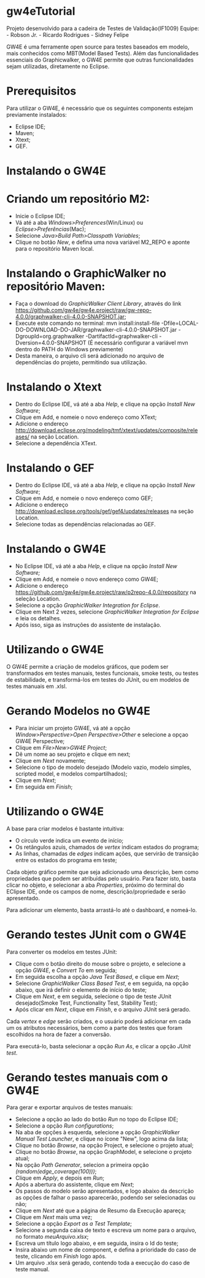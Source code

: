 # gw4eTutorial
Projeto desenvolvido para a cadeira de Testes de Validação(IF1009)
Equipe: - Robson Jr.
        - Ricardo Rodrigues
        - Sidney Felipe

GW4E é uma ferramente open source para testes baseados em modelo, mais conhecidos como MBT(Model Based Tests). Além das funcionalidades essenciais do Graphicwalker, o GW4E permite que outras funcionalidades sejam utilizadas, diretamente no Eclipse.  

# Prerequisitos

Para utilizar o GW4E, é necessário que os seguintes components estejam previamente instalados:

- Eclipse IDE;
- Maven;
- Xtext;
- GEF.

# Instalando o GW4E
  # Criando um repositório M2:
  - Inicie o Eclipse IDE;
  - Vá até a aba *Windows>Preferences*(Win/Linux) ou *Eclipse>Preferências*(Mac);
  - Selecione *Java>Build Path>Classpath Variables*;
  - Clique no botão *New*, e defina uma nova variável M2_REPO e aponte para o repositório Maven local. 
  # Instalando o GraphicWalker no repositório Maven:
  - Faça o download do *GraphicWalker Client Library*, através do link https://github.com/gw4e/gw4e.project/raw/gw-repo-4.0.0/graphwalker-cli-4.0.0-SNAPSHOT.jar;
  - Execute este comando no terminal: mvn install:install-file -Dfile=LOCAL-DO-DOWNLOAD-DO-JAR/graphwalker-cli-4.0.0-SNAPSHOT.jar -DgroupId=org.graphwalker -DartifactId=graphwalker-cli -Dversion=4.0.0-SNAPSHOT (É necessário configurar a variável mvn dentro do PATH do Windows previamente)
  - Desta maneira, o arquivo cli será adicionado no arquivo de dependências do projeto, permitindo sua utilização. 

# Instalando o Xtext
  - Dentro do Eclipse IDE, vá até a aba *Help*, e clique na opção *Install New Software*;
  - Clique em Add, e nomeie o novo endereço como XText;
  - Adicione o endereço   http://download.eclipse.org/modeling/tmf/xtext/updates/composite/releases/ na seção Location. 
  - Selecione a dependência XText. 
 
 # Instalando o GEF
  - Dentro do Eclipse IDE, vá até a aba *Help*, e clique na opção *Install New Software*;
  - Clique em Add, e nomeie o novo endereço como GEF;
  - Adicione o endereço  http://download.eclipse.org/tools/gef/gef4/updates/releases na seção Location.
  - Selecione todas as dependências relacionadas ao GEF.
  
 # Instalando o GW4E
  - No Eclipse IDE, vá até a aba *Help*, e clique na opção *Install New Software;*
  - Clique em Add, e nomeie o novo endereço como GW4E;
  - Adicione o endereço  https://github.com/gw4e/gw4e.project/raw/p2repo-4.0.0/repository na seleção Location.
  - Selecione a opção *GraphicWalker Integration for Eclipse*.
  - Clique em Next 2 vezes, selecione *GraphicWalker Integration for Eclipse* e leia os detalhes. 
  - Após isso, siga as instruções do assistente de instalação. 
  
 # Utilizando o GW4E
 
 O GW4E permite a criação de modelos gráficos, que podem ser transformados em testes manuais, testes funcionais, smoke tests, ou testes de estabilidade, e transformá-los em testes do JUnit, ou em modelos de testes manuais em .xlsl. 
  
 # Gerando Modelos no GW4E
 - Para iniciar um projeto GW4E, vá até a opção *Window>Perspective>Open Perspective>Other* e selecione a opçao GW4E Perspective;
 - Clique em *File>New>GW4E Project*;
 - Dê um nome ao seu projeto e clique em next;
 - Clique em *Next* novamente;
 - Selecione o tipo de modelo desejado (Modelo vazio, modelo simples, scripted model, e modelos compartilhados);
 - Clique em *Next*;
 - Em seguida em *Finish*;
 
 # Utilizando o GW4E

 A base para criar modelos é bastante intuitiva: 
 - O círculo verde indica um evento de início;
 - Os retângulos azuis, chamados de *vertex* indicam estados do programa;
 - As linhas, chamadas de *edges* indicam ações, que servirão de transição entre os estados do programa em teste;
 
 Cada objeto gráfico permite que seja adicionado uma descrição, bem como propriedades que podem ser atribuídas pelo usuário. Para fazer isto, basta clicar no objeto, e selecionar a aba *Properties*, próximo do terminal do EClipse IDE, onde os campos de nome, descrição/propriedade e serão apresentado. 
 
 Para adicionar um elemento, basta arrastá-lo até o dashboard, e nomeá-lo.
 
 # Gerando testes JUnit com o GW4E
 
 Para converter os modelos em testes JUnit:
 - Clique com o botão direito do mouse sobre o projeto, e selecione a opção *GW4E*, e *Convert To* em seguida;
 - Em seguida escolha a opção *Java Test Based*, e clique em *Next*;
 - Selecione *GraphicWalker Class Based Test*, e em seguida, na opção abaixo, que irá definir o elemento de início do teste;
 - Clique em *Next*, e em seguida, selecione o tipo de teste JUnit desejado(Smoke Test, Functionality Test, Stability Test);
 - Após clicar em *Next*, clique em *Finish*, e o arquivo JUnit será gerado. 
 
 Cada *vertex* e *edge* serão criados, e o usuário poderá adicionar em cada um os atributos necessários, bem como a parte dos testes que foram escolhidos na hora de fazer a conversão. 
 
 Para executá-lo, basta selecionar a opção *Run As*, e clicar a opção *JUnit test*.
 
 # Gerando testes manuais com o GW4E
 
 Para gerar e exportar arquivos de testes manuais:
 - Selecione a opção ao lado do botão *Run* no topo do Eclipse IDE;
 - Selecione a opção *Run configurations*;
 - Na aba de opções à esquerda, selecione a opção *GraphicWalker Manual Test Launcher*, e clique no ícone "New", logo acima da lista;
 - Clique no botão *Browse*, na opção Project, e selecione o projeto atual;
 - Clique no botão *Browse*, na opção GraphModel, e selecione o projeto atual;
 - Na opção *Path Generator*, selecion a primeira opção *(random(edge_coverage(100)))*;
 - Clique em *Apply*, e depois em *Run*;
 - Após a abertura do assistente, clique em *Next*;
 - Os passos do modelo serão apresentados, e logo abaixo da descrição as opções de falhar o passo aparecerão, podendo ser selecionadas ou não;
 - Clique em *Next* até que a página de Resumo da Execução apareça; 
 - Clique em *Next* mais uma vez;
 - Selecione a opção *Export as a Test Template*;
 - Selecione a segunda caixa de texto e escreva um nome para o arquivo, no formato *meuArquivo.xlsx*;
 - Escreva um título logo abaixo, e em seguida, insira o Id do teste;
 - Insira abaixo um nome de component, e defina a prioridade do caso de teste, clicando em *Finish* logo após. 
 - Um arquivo .xlsx será gerado, contendo toda a execução do caso de teste manual. 
